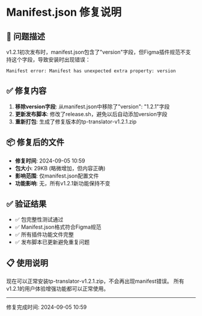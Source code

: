 # Manifest.json 修复说明

## 🐛 问题描述
v1.2.1初次发布时，manifest.json包含了"version"字段，但Figma插件规范不支持这个字段，导致安装时出现错误：
```
Manifest error: Manifest has unexpected extra property: version
```

## ✅ 修复内容
1. **移除version字段**: 从manifest.json中移除了"version": "1.2.1"字段
2. **更新发布脚本**: 修改了release.sh，避免以后自动添加version字段
3. **重新打包**: 生成了修复版本的tp-translator-v1.2.1.zip

## 📦 修复后的文件
- **修复时间**: 2024-09-05 10:59
- **包大小**: 29KB (略微增加，但内容正确)
- **影响范围**: 仅manifest.json配置文件
- **功能影响**: 无，所有v1.2.1新功能保持不变

## ✅ 验证结果
- ✅ 包完整性测试通过
- ✅ Manifest.json格式符合Figma规范
- ✅ 所有插件功能文件完整
- ✅ 发布脚本已更新避免重复问题

## 📋 使用说明
现在可以正常安装tp-translator-v1.2.1.zip，不会再出现manifest错误。
所有v1.2.1的用户体验增强功能都可以正常使用。

---
修复完成时间: 2024-09-05 10:59